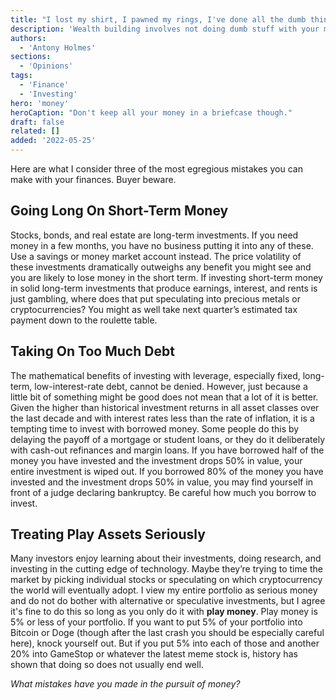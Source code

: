 ```yaml
---
title: "I lost my shirt, I pawned my rings, I've done all the dumb things"
description: 'Wealth building involves not doing dumb stuff with your money.'
authors:
  - 'Antony Holmes'
sections:
  - 'Opinions'
tags:
  - 'Finance'
  - 'Investing'
hero: 'money'
heroCaption: "Don't keep all your money in a briefcase though."
draft: false
related: []
added: '2022-05-25'
---
```


Here are what I consider three of the most egregious mistakes you can make with your finances. Buyer beware.

<!-- more -->

## Going Long On Short-Term Money

Stocks, bonds, and real estate are long-term investments. If you need money in a few months, you have no business putting it into any of these. Use a savings or money market account instead. The price volatility of these investments dramatically outweighs any benefit you might see and you are likely to lose money in the short term. If investing short-term money in solid long-term investments that produce earnings, interest, and rents is just gambling, where does that put speculating into precious metals or cryptocurrencies? You might as well take next quarter’s estimated tax payment down to the roulette table.

## Taking On Too Much Debt

The mathematical benefits of investing with leverage, especially fixed, long-term, low-interest-rate debt, cannot be denied. However, just because a little bit of something might be good does not mean that a lot of it is better. Given the higher than historical investment returns in all asset classes over the last decade and with interest rates less than the rate of inflation, it is a tempting time to invest with borrowed money. Some people do this by delaying the payoff of a mortgage or student loans, or they do it deliberately with cash-out refinances and margin loans. If you have borrowed half of the money you have invested and the investment drops 50% in value, your entire investment is wiped out. If you borrowed 80% of the money you have invested and the investment drops 50% in value, you may find yourself in front of a judge declaring bankruptcy. Be careful how much you borrow to invest.

## Treating Play Assets Seriously

Many investors enjoy learning about their investments, doing research, and investing in the cutting edge of technology. Maybe they’re trying to time the market by picking individual stocks or speculating on which cryptocurrency the world will eventually adopt. I view my entire portfolio as serious money and do not do bother with alternative or speculative investments, but I agree it's fine to do this so long as you only do it with **play money**. Play money is 5% or less of your portfolio. If you want to put 5% of your portfolio into Bitcoin or Doge (though after the last crash you should be especially careful here), knock yourself out. But if you put 5% into each of those and another 20% into GameStop or whatever the latest meme stock is, history has shown that doing so does not usually end well.

_What mistakes have you made in the pursuit of money?_
